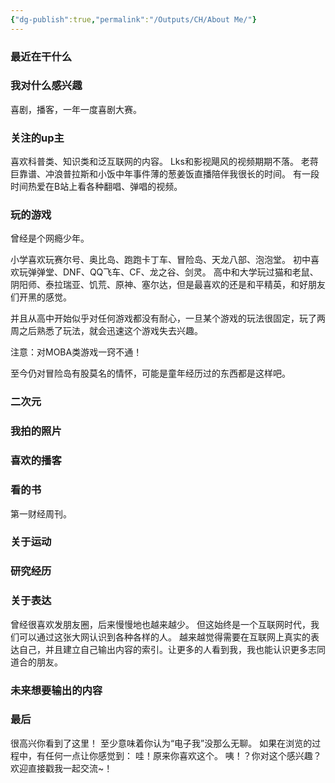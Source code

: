 ```yaml
---
{"dg-publish":true,"permalink":"/Outputs/CH/About Me/"}
---
```



### 最近在干什么

### 我对什么感兴趣
喜剧，播客，一年一度喜剧大赛。

### 关注的up主
喜欢科普类、知识类和泛互联网的内容。
Lks和影视飓风的视频期期不落。
老蒋巨靠谱、冲浪普拉斯和小饭中年事件薄的葱姜饭直播陪伴我很长的时间。
有一段时间热爱在B站上看各种翻唱、弹唱的视频。
### 玩的游戏
曾经是个网瘾少年。

小学喜欢玩赛尔号、奥比岛、跑跑卡丁车、冒险岛、天龙八部、泡泡堂。
初中喜欢玩弹弹堂、DNF、QQ飞车、CF、龙之谷、剑灵。
高中和大学玩过猫和老鼠、阴阳师、泰拉瑞亚、饥荒、原神、塞尔达，但是最喜欢的还是和平精英，和好朋友们开黑的感觉。

并且从高中开始似乎对任何游戏都没有耐心，一旦某个游戏的玩法很固定，玩了两周之后熟悉了玩法，就会迅速这个游戏失去兴趣。

注意：对MOBA类游戏一窍不通！

至今仍对冒险岛有股莫名的情怀，可能是童年经历过的东西都是这样吧。
### 二次元


### 我拍的照片

### 喜欢的播客
### 看的书
第一财经周刊。
### 关于运动

### 研究经历
### 关于表达
曾经很喜欢发朋友圈，后来慢慢地也越来越少。
但这始终是一个互联网时代，我们可以通过这张大网认识到各种各样的人。
越来越觉得需要在互联网上真实的表达自己，并且建立自己输出内容的索引。让更多的人看到我，我也能认识更多志同道合的朋友。
### 未来想要输出的内容
### 最后
很高兴你看到了这里！
至少意味着你认为“电子我”没那么无聊。
如果在浏览的过程中，有任何一点让你感觉到：
哇！原来你喜欢这个。
咦！？你对这个感兴趣？
欢迎直接戳我一起交流~！

